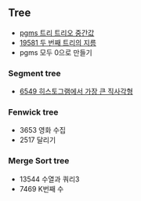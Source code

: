 <h2>Tree</h2>

- [pgms 트리 트리오 중간값](https://github.com/evelyn82/baekjoon-PS/blob/main/Tree/Trio%20median.md)
- [19581 두 번째 트리의 지름](https://github.com/evelyn82/baekjoon-PS/blob/main/Tree/19581.md)
- pgms 모두 0으로 만들기

<h3>Segment tree</h3>

- [6549 히스토그램에서 가장 큰 직사각형](https://github.com/evelyn82/baekjoon-PS/blob/main/Tree/6549.md)

<h3>Fenwick tree</h3>

- 3653 영화 수집
- 2517 달리기

<h3>Merge Sort tree</h3>

- 13544 수열과 쿼리3
- 7469 K번째 수
